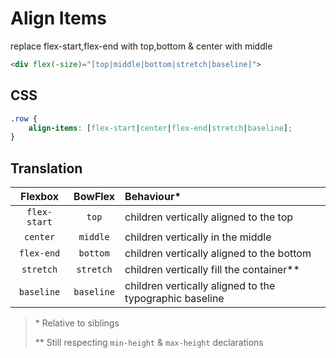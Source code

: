 # Align Items

replace flex-start,flex-end with top,bottom & center with middle

```html
<div flex(-size)="[top|middle|bottom|stretch|baseline]">
```

## CSS

```css
.row {
	align-items: [flex-start|center|flex-end|stretch|baseline];
}
```

## Translation

|Flexbox|BowFlex|Behaviour\*|
|:-----:|:-----:|:----------|
|`flex-start`|`top`|children vertically aligned to the top|
|`center`|`middle`|children vertically in the middle|
|`flex-end`|`bottom`|children vertically aligned to the bottom|
|`stretch`|`stretch`|children vertically fill the container\*\*|
|`baseline`|`baseline`|children vertically aligned to the typographic baseline|

> \* Relative to siblings
>
> \*\* Still respecting `min-height` & `max-height` declarations
